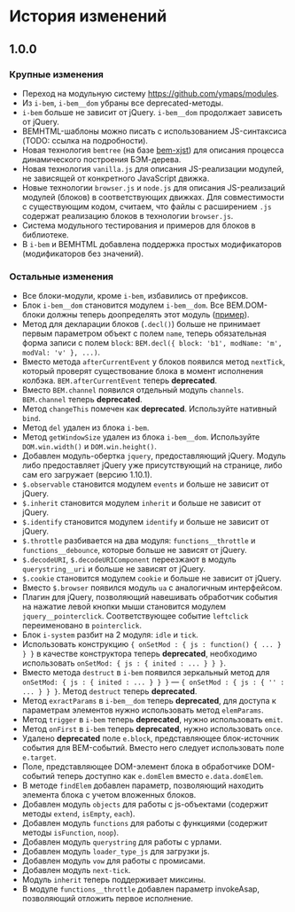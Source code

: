 # История изменений

## 1.0.0

### Крупные изменения

- Переход на модульную систему https://github.com/ymaps/modules.
- Из `i-bem`, `i-bem__dom` убраны все deprecated-методы.
- `i-bem` больше не зависит от jQuery. `i-bem__dom` продолжает зависеть от jQuery.
- BEMHTML-шаблоны можно писать с использованием JS-синтаксиса (TODO: ссылка на подробности).
- Новая технология `bemtree` (на базе [bem-xjst](https://github.com/bem/bem-xjst)) для описания процесса
  динамического построения БЭМ-дерева.
- Новая технология `vanilla.js` для описания JS-реализации модулей, не зависящей от конкретного JavaScript движка.
- Новые технологии `browser.js` и `node.js` для описания JS-реализаций модулей (блоков) в соответствующих движках.
  Для совместимости с существующим кодом, считаем, что файлы с расширением `.js` содержат реализацию блоков
  в технологии `browser.js`.
- Система модульного тестирования и примеров для блоков в библиотеке.
- В `i-bem` и BEMHTML добавлена поддержка простых модификаторов (модификаторов без значений).

### Остальные изменения

- Все блоки-модули, кроме `i-bem`, избавились от префиксов.
- Блок `i-bem__dom` становится модулем `i-bem__dom`. Все BEM.DOM-блоки должны теперь доопределять
  этот модуль ([пример](common.bundles/index/blocks/b-square/b-square.js)).
- Метод для декларации блоков (`.decl()`) больше не принимает первым параметром объект с полем `name`,
  теперь обязательная форма записи с полем `block`: `BEM.decl({ block: 'b1', modName: 'm', modVal: 'v' }, ...)`.
- Вместо метода `afterCurrentEvent` у блоков появился метод `nextTick`, который проверят существование блока в момент исполнения колбэка. `BEM.afterCurrentEvent` теперь **deprecated**.
- Вместо `BEM.channel` появился отдельный модуль `channels`. `BEM.channel` теперь **deprecated**.
- Метод `changeThis` помечен как **deprecated**. Используйте нативный `bind`.
- Метод `del` удален из блока `i-bem`.
- Метод `getWindowSize` удален из блока `i-bem__dom`. Используйте `DOM.win.width()` и `DOM.win.height()`.
- Добавлен модуль-обертка `jquery`, предоставляющий jQuery. Модуль либо предоставляет jQuery уже присутствующий на странице, либо сам его загружает (версию 1.10.1).
- `$.observable` становится модулем `events` и больше не зависит от jQuery.
- `$.inherit` становится модулем `inherit` и больше не зависит от jQuery.
- `$.identify` становится модулем `identify` и больше не зависит от jQuery.
- `$.throttle` разбивается на два модуля: `functions__throttle` и `functions__debounce`, которые больше не зависят от jQuery.
- `$.decodeURI`, `$.decodeURIComponent` переезжают в модуль `querystring__uri` и больше не зависят от jQuery.
- `$.cookie` становится модулем `cookie` и больше не зависит от jQuery.
- Вместо `$.browser` появился модуль `ua` с аналогичным интерфейсом.
- Плагин для jQuery, позволяющий навешивать обработчик события на нажатие левой кнопки мыши становится модулем `jquery__pointerclick`. Соответствующее событие `leftclick` переименовано в `pointerclick`.
- Блок `i-system` разбит на 2 модуля: `idle` и `tick`.
- Использовать конструкцию `{ onSetMod : { js : function() { ... } } }` в качестве конструктора теперь **deprecated**, необходимо использовать `onSetMod: { js : { inited : ... } } }`. 
- Вместо метода `destruct` в `i-bem` появился зеркальный метод
  для `onSetMod: { js : { inited : ... } } }` — `{ onSetMod : { js : { '' : ... } } }`.
  Метод `destruct` теперь **deprecated**.
- Метод `exractParams` в `i-bem__dom` теперь **deprecated**, для доступа к параметрам элементов нужно использовать метод `elemParams`.
- Метод `trigger` в `i-bem` теперь **deprecated**, нужно использовать `emit`.
- Метод `onFirst` в `i-bem` теперь **deprecated**, нужно использовать `once`.
- Удалено **deprecated** поле `e.block`, представляющее блок-источник события для BEM-событий. Вместо него следует использовать поле `e.target`.
- Поле, представляющее DOM-элемент блока в обработчике DOM-событий теперь доступно как `e.domElem` вместо `e.data.domElem`.
- В методе `findElem` добавлен параметр, позволяющий находить элемента блока с учетом вложенных блоков.
- Добавлен модуль `objects` для работы с js-объектами (содержит методы `extend`, `isEmpty`, `each`).
- Добавлен модуль `functions` для работы с функциями (содержит методы `isFunction`, `noop`).
- Добавлен модуль `querystring` для работы с урлами.
- Добавлен модуль `loader_type_js` для загрузки js.
- Добавлен модуль `vow` для работы с промисами.
- Добавлен модуль `next-tick`.
- Модуль `inherit` теперь поддерживает миксины.
- В модуле `functions__throttle` добавлен параметр invokeAsap, позволяющий отложить первое исполнение.
